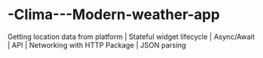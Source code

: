 # -Clima---Modern-weather-app
Getting location data from platform | Stateful widget lifecycle | Async/Await | API | Networking with HTTP Package | JSON parsing 
